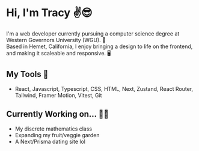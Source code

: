 # Hi, I'm Tracy ✌️😎

I'm a web developer currently pursuing a computer science degree at Western Governors University (WGU). 🦉 <br/>
Based in Hemet, California, I enjoy bringing a design to life on the frontend, and making it scaleable and responsive. 🖥️

## My Tools 🧰
- React, Javascript, Typescript, CSS, HTML, Next, Zustand, React Router, Tailwind, Framer Motion, Vitest, Git

## Currently Working on... 👷‍♀️
- My discrete mathematics class
- Expanding my fruit/veggie garden
- A Next/Prisma dating site lol
